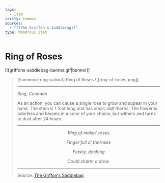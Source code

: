 ```yaml
---
tags:
  - Item
rarity: Common
sources:
  - "[[The Griffon's Saddlebag]]"
type: Wondrous Item
---
```


# Ring of Roses

![[griffons-saddlebag-banner.gif|banner]]
> [!common-ring-callout] Ring of Roses
> ![[ring-of-roses.png]]
>
> ---
>
> *Ring, Common*
>
> As an action, you can cause a single rose to grow and appear in your hand. The stem is 1 foot long and has small, dull thorns. The flower is odorless and blooms in a color of your choice, but withers and turns to dust after 24 hours.
> ___
> <p style="text-align:center;"><i>Ring of makin' roses</i></p>
> <p style="text-align:center;"><i>Finger full o' thornses</i></p>
> <p style="text-align:center;"><i>Flashy, dashing</i></p>
> <p style="text-align:center;"><i>Could charm a drow.</i></p>
>
> ---
> Source: [The Griffon's Saddlebag](https://www.thegriffonssaddlebag.com/)
